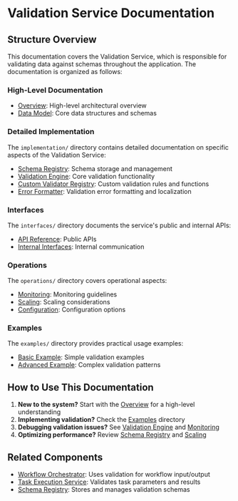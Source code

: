 # Validation Service Documentation

## Structure Overview

This documentation covers the Validation Service, which is responsible for validating data against schemas throughout the application. The documentation is organized as follows:

### High-Level Documentation

* [Overview](./overview.md): High-level architectural overview
* [Data Model](./data_model.md): Core data structures and schemas

### Detailed Implementation

The `implementation/` directory contains detailed documentation on specific aspects of the Validation Service:

* [Schema Registry](./implementation/schema_registry.md): Schema storage and management
* [Validation Engine](./implementation/validation_engine.md): Core validation functionality
* [Custom Validator Registry](./implementation/custom_validator_registry.md): Custom validation rules and functions
* [Error Formatter](./implementation/error_formatter.md): Validation error formatting and localization

### Interfaces

The `interfaces/` directory documents the service's public and internal APIs:

* [API Reference](./interfaces/api.md): Public APIs
* [Internal Interfaces](./interfaces/internal.md): Internal communication

### Operations

The `operations/` directory covers operational aspects:

* [Monitoring](./operations/monitoring.md): Monitoring guidelines
* [Scaling](./operations/scaling.md): Scaling considerations
* [Configuration](./operations/configuration.md): Configuration options

### Examples

The `examples/` directory provides practical usage examples:

* [Basic Example](./examples/basic_example.md): Simple validation examples
* [Advanced Example](./examples/advanced_example.md): Complex validation patterns

## How to Use This Documentation

1. **New to the system?** Start with the [Overview](./overview.md) for a high-level understanding
2. **Implementing validation?** Check the [Examples](./examples/) directory
3. **Debugging validation issues?** See [Validation Engine](./implementation/validation_engine.md) and [Monitoring](./operations/monitoring.md)
4. **Optimizing performance?** Review [Schema Registry](./implementation/schema_registry.md) and [Scaling](./operations/scaling.md)

## Related Components

* [Workflow Orchestrator](../workflow_orchestrator_service/): Uses validation for workflow input/output
* [Task Execution Service](../task_execution_service/): Validates task parameters and results
* [Schema Registry](./schemas/schema_registry.md): Stores and manages validation schemas


